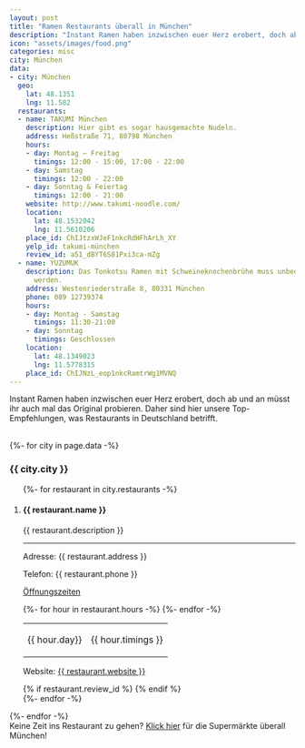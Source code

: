 ```yaml
---
layout: post
title: "Ramen Restaurants überall in München"
description: "Instant Ramen haben inzwischen euer Herz erobert, doch ab und an müsst ihr auch mal das Original probieren. Daher sind hier unsere Top-Empfehlungen, was Restaurants in München betrifft."
icon: "assets/images/food.png"
categories: misc
city: München
data:
- city: München
  geo:
    lat: 48.1351
    lng: 11.582
  restaurants:
  - name: TAKUMI München
    description: Hier gibt es sogar hausgemachte Nudeln.
    address: Heßstraße 71, 80798 München
    hours:
    - day: Montag – Freitag
      timings: 12:00 - 15:00, 17:00 - 22:00
    - day: Samstag
      timings: 12:00 - 22:00
    - day: Sonntag & Feiertag
      timings: 12:00 - 21:00
    website: http://www.takumi-noodle.com/
    location:
      lat: 48.1532042
      lng: 11.5610206
    place_id: ChIJtzxWJeF1nkcRdHFhArLh_XY
    yelp_id: takumi-münchen
    review_id: a51_dBYT6S81Pxi3ca-mZg
  - name: YUZUMUK
    description: Das Tonkotsu Ramen mit Schweineknochenbrühe muss unbedingt probiert
      werden.
    address: Westenriederstraße 8, 80331 München
    phone: 089 12739374
    hours:
    - day: Montag - Samstag
      timings: 11:30-21:00
    - day: Sonntag
      timings: Geschlossen
    location:
      lat: 48.1349023
      lng: 11.5778315
    place_id: ChIJNzL_eop1nkcRamtrWg1MVNQ
---
```

<p class="post_subtitle">Instant Ramen haben inzwischen euer Herz erobert, doch ab und an müsst ihr auch mal das Original probieren. Daher sind hier unsere Top-Empfehlungen, was Restaurants in Deutschland betrifft.</p>
<br />
<div id="outer_container">
<div id="restaurants">
   {%- for city in page.data -%}
  <h3>{{ city.city }}</h3>
  <ol>
    {%- for restaurant in city.restaurants -%}
      <li>
        <div class="restaurant_entry">
        <h4>{{ restaurant.name }}</h4>
        <p class="restaurant_description">{{ restaurant.description }}</p>
        <hr />
        <p class="restaurant_address">Adresse: {{ restaurant.address }}</p>
        <p>Telefon: {{ restaurant.phone }}</p>
        <p class="restaurant_hours"><u>Öffnungszeiten</u></p>
        <table class="hours">
        {%- for hour in restaurant.hours -%}
          <tr><td><p>{{ hour.day}}</p></td><td><p>{{ hour.timings }}</p></td></tr>
        {%- endfor -%}
        </table>
        <p class="restaurant_web">Website: <a href="{{ restaurant.website }}">{{ restaurant.website }}</a></p>
        </div>
        {% if restaurant.review_id %}
        <span class="yelp-review" data-review-id="{{restaurant.review_id}}" data-hostname="www.yelp.de"></span>   
        {% endif %}   
     </li>
    {%- endfor -%}
  </ol>
  {%- endfor -%}
 </div>
</div>
Keine Zeit ins Restaurant zu gehen?  <a href="/supermarkt/munchen">Klick hier</a> für die Supermärkte überall München!